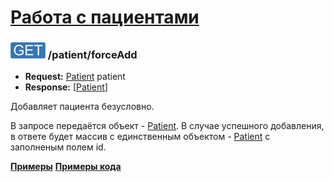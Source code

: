 [Работа с пациентами](../index.md)
==================================

### ![GET](../../../img/get.png) /patient/forceAdd
* **Request:** [Patient](../../../types/types.md#Patient) patient
* **Response:** [[Patient](../../../types/types.md#Patient)]

Добавляет пациента безусловно.

В запросе передаётся объект - [Patient](../../../types/types.md#Patient). 
В случае успешного добавления, в ответе будет массив с единственным объектом - [Patient](../../../types/types.md#Patient) 
с заполненым полем id.

**[Примеры](examples/forceAdd.md)**
**[Примеры кода](examples/forceAddCode.md)**